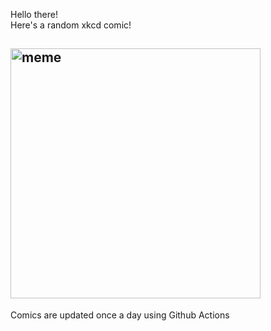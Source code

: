 Hello there! <br>Here's a random xkcd comic!<br>
## <img src="https://imgs.xkcd.com/comics/reviews.png" alt="meme" width="400"/><br>
Comics are updated once a day using Github Actions
